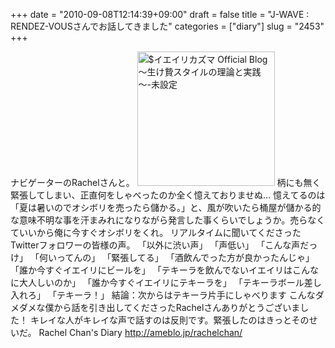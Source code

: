 +++
date = "2010-09-08T12:14:39+09:00"
draft = false
title = "J-WAVE : RENDEZ-VOUSさんでお話してきました"
categories = ["diary"]
slug = "2453"
+++

ナビゲーターのRachelさんと。
<a href="/images/ameblo/blog_import_4f7a3a1d8f5cc.jpg"><img src="/images/ameblo/blog_import_4f7a3a1d7eba2.jpg"  alt="$イエイリカズマ Official Blog ～生け贄スタイルの理論と実践～-未設定" width="220" height="215" border="0" /></a>
柄にも無く緊張してしまい、正直何をしゃべったのか全く憶えておりませぬ…
憶えてるのは「夏は暑いのでオシボリを売ったら儲かる。」と、風が吹いたら桶屋が儲かる的な意味不明な事を汗まみれになりながら発言した事くらいでしょうか。売らなくていいから俺に今すぐオシボリをくれ。
リアルタイムに聞いてくださったTwitterフォロワーの皆様の声。
「以外に渋い声」
「声低い」
「こんな声だっけ」
「何いってんの」
「緊張してる」
「酒飲んでった方が良かったんじゃ」
「誰か今すぐイエイリにビールを」
「テキーラを飲んでないイエイリはこんなに大人しいのか」
「誰か今すぐイエイリにテキーラを」
「テキーラボール差し入れろ」
「テキーラ！」
結論：次からはテキーラ片手にしゃべります
こんなダメダメな僕から話を引き出してくださったRachelさんありがとうございました！
キレイな人がキレイな声で話すのは反則です。緊張したのはきっとそのせいだ。
Rachel Chan's Diary
<a href="http://ameblo.jp/rachelchan/" target="_blank">http://ameblo.jp/rachelchan/</a>
